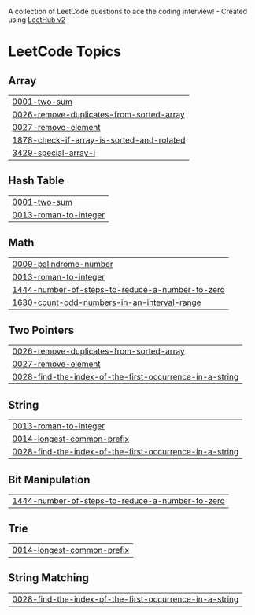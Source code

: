 A collection of LeetCode questions to ace the coding interview! - Created using [LeetHub v2](https://github.com/arunbhardwaj/LeetHub-2.0)
<!---LeetCode Topics Start-->
# LeetCode Topics
## Array
|  |
| ------- |
| [0001-two-sum](https://github.com/Fayispascon/leet_code/tree/master/0001-two-sum) |
| [0026-remove-duplicates-from-sorted-array](https://github.com/Fayispascon/leet_code/tree/master/0026-remove-duplicates-from-sorted-array) |
| [0027-remove-element](https://github.com/Fayispascon/leet_code/tree/master/0027-remove-element) |
| [1878-check-if-array-is-sorted-and-rotated](https://github.com/Fayispascon/leet_code/tree/master/1878-check-if-array-is-sorted-and-rotated) |
| [3429-special-array-i](https://github.com/Fayispascon/leet_code/tree/master/3429-special-array-i) |
## Hash Table
|  |
| ------- |
| [0001-two-sum](https://github.com/Fayispascon/leet_code/tree/master/0001-two-sum) |
| [0013-roman-to-integer](https://github.com/Fayispascon/leet_code/tree/master/0013-roman-to-integer) |
## Math
|  |
| ------- |
| [0009-palindrome-number](https://github.com/Fayispascon/leet_code/tree/master/0009-palindrome-number) |
| [0013-roman-to-integer](https://github.com/Fayispascon/leet_code/tree/master/0013-roman-to-integer) |
| [1444-number-of-steps-to-reduce-a-number-to-zero](https://github.com/Fayispascon/leet_code/tree/master/1444-number-of-steps-to-reduce-a-number-to-zero) |
| [1630-count-odd-numbers-in-an-interval-range](https://github.com/Fayispascon/leet_code/tree/master/1630-count-odd-numbers-in-an-interval-range) |
## Two Pointers
|  |
| ------- |
| [0026-remove-duplicates-from-sorted-array](https://github.com/Fayispascon/leet_code/tree/master/0026-remove-duplicates-from-sorted-array) |
| [0027-remove-element](https://github.com/Fayispascon/leet_code/tree/master/0027-remove-element) |
| [0028-find-the-index-of-the-first-occurrence-in-a-string](https://github.com/Fayispascon/leet_code/tree/master/0028-find-the-index-of-the-first-occurrence-in-a-string) |
## String
|  |
| ------- |
| [0013-roman-to-integer](https://github.com/Fayispascon/leet_code/tree/master/0013-roman-to-integer) |
| [0014-longest-common-prefix](https://github.com/Fayispascon/leet_code/tree/master/0014-longest-common-prefix) |
| [0028-find-the-index-of-the-first-occurrence-in-a-string](https://github.com/Fayispascon/leet_code/tree/master/0028-find-the-index-of-the-first-occurrence-in-a-string) |
## Bit Manipulation
|  |
| ------- |
| [1444-number-of-steps-to-reduce-a-number-to-zero](https://github.com/Fayispascon/leet_code/tree/master/1444-number-of-steps-to-reduce-a-number-to-zero) |
## Trie
|  |
| ------- |
| [0014-longest-common-prefix](https://github.com/Fayispascon/leet_code/tree/master/0014-longest-common-prefix) |
## String Matching
|  |
| ------- |
| [0028-find-the-index-of-the-first-occurrence-in-a-string](https://github.com/Fayispascon/leet_code/tree/master/0028-find-the-index-of-the-first-occurrence-in-a-string) |
<!---LeetCode Topics End-->